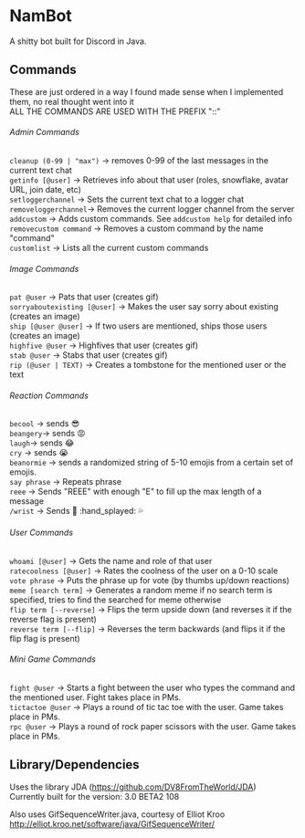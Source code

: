 # NamBot

A shitty bot built for Discord in Java.  

## Commands
These are just ordered in a way I found made sense when I implemented them, no real thought went into it  
ALL THE COMMANDS ARE USED WITH THE PREFIX "::"  

###### Admin Commands
`cleanup (0-99 | "max")` -> removes 0-99 of the last messages in the current text chat  
`getinfo [@user]` -> Retrieves info about that user (roles, snowflake, avatar URL, join date, etc)  
`setloggerchannel` -> Sets the current text chat to a logger chat  
`removeloggerchannel`-> Removes the current logger channel from the server  
`addcustom` -> Adds custom commands. See `addcustom help` for detailed info  
`removecustom command` -> Removes a custom command by the name "command"  
`customlist` -> Lists all the current custom commands  

###### Image Commands
`pat @user` -> Pats that user (creates gif)  
`sorryaboutexisting [@user]` -> Makes the user say sorry about existing (creates an image)  
`ship [@user @user]` -> If two users are mentioned, ships those users (creates an image)  
`highfive @user` -> Highfives that user (creates gif)  
`stab @user` -> Stabs that user (creates gif)  
`rip (@user | TEXT)` -> Creates a tombstone for the mentioned user or the text  

###### Reaction Commands
`becool` -> sends :sunglasses:  
`beangery`-> sends :rage:  
`laugh`-> sends :joy:  
`cry` -> sends :sob:  
`beanormie` -> sends a randomized string of 5-10 emojis from a certain set of emojis.  
`say phrase` -> Repeats phrase  
`reee` -> Sends "REEE" with enough "E" to fill up the max length of a message  
`/wrist` -> Sends :knife: :hand_splayed: :sweat_drops:  

###### User Commands
`whoami [@user]` -> Gets the name and role of that user  
`ratecoolness [@user]` -> Rates the coolness of the user on a 0-10 scale  
`vote phrase` -> Puts the phrase up for vote (by thumbs up/down reactions)  
`meme [search term]` -> Generates a random meme if no search term is specified, tries to find the searched for meme otherwise  
`flip term [--reverse]` -> Flips the term upside down (and reverses it if the reverse flag is present)  
`reverse term [--flip]` -> Reverses the term backwards (and flips it if the flip flag is present)  

###### Mini Game Commands
`fight @user` -> Starts a fight between the user who types the command and the mentioned user. Fight takes place in PMs.  
`tictactoe @user` -> Plays a round of tic tac toe with the user. Game takes place in PMs.  
`rpc @user` -> Plays a round of rock paper scissors with the user. Game takes place in PMs.  

## Library/Dependencies
Uses the library JDA (https://github.com/DV8FromTheWorld/JDA)  
Currently built for the version: 3.0 BETA2 108  

Also uses GifSequenceWriter.java, courtesy of Elliot Kroo  
http://elliot.kroo.net/software/java/GifSequenceWriter/
